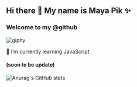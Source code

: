 ## Hi there 👋 My name is Maya Pik ✨
### Welcome to my @github

![giphy](https://user-images.githubusercontent.com/4813814/189055423-a6d591b5-3ce1-4812-a5cf-6978fe7dda59.gif)

🌱 I’m currently learning JavaScript

#### (soon to be update)
![Anurag's GitHub stats](https://github-readme-stats.vercel.app/api?username=mayapik&show_icons=true&theme=radical)

